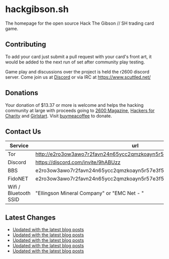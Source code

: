 # hackgibson.sh
The homepage for the open source Hack The Gibson // SH trading card game.


## Contributing

To add your card just submit a pull request with your card's front art, it would be added to the next run of set after community play testing.

Game play and discussions over the project is held the r2600 discord server. Come join us at [Discord](https://discord.com/invite/9hABUzz) or via IRC at https://www.scuttled.net/


## Donations

Your donation of $13.37 or more is welcome and helps the hacking community at large with proceeds going to [2600 Magazine](https://2600.com/), [Hackers for Charity](https://hackersforcharity.org) and [Girlstart](https://girlstart.org).  Visit [buymeacoffee](https://www.buymeacoffee.com/hackgibson.sh) to donate.


## Contact Us

Service | url
-|-
Tor | http://e2ro3ow3awo7r2favn24n65ycc2qmzkoayn5r57e3f56nvjwdcgg32ad.onion
Discord | https://discord.com/invite/9hABUzz
BBS | e2ro3ow3awo7r2favn24n65ycc2qmzkoayn5r57e3f56nvjwdcgg32ad.onion:23
FidoNET | e2ro3ow3awo7r2favn24n65ycc2qmzkoayn5r57e3f56nvjwdcgg32ad.onion:24554
Wifi / Bluetooth SSID | "Ellingson Mineral Company" or "EMC Net - <fidonet address>"

## Latest Changes
<!-- BLOG-POST-LIST:START -->
- [Updated with the latest blog posts](https://github.com/DFW2600/hackgibson.sh/commit/1213d5486fbf1b839f63878be4ad4b90a86d0db1)
- [Updated with the latest blog posts](https://github.com/DFW2600/hackgibson.sh/commit/2146cec08cfba6d29a0f48909ab6bf5c98e48df3)
- [Updated with the latest blog posts](https://github.com/DFW2600/hackgibson.sh/commit/df725d6a88b4ff136b565de97b5dd5680ff6e8a9)
- [Updated with the latest blog posts](https://github.com/DFW2600/hackgibson.sh/commit/9e8f47806100d32cb62775aef9e0e832cbbdb01f)
- [Updated with the latest blog posts](https://github.com/DFW2600/hackgibson.sh/commit/1f131c3df47b0d29993bc50aeacf4627f28558ba)
<!-- BLOG-POST-LIST:END -->
